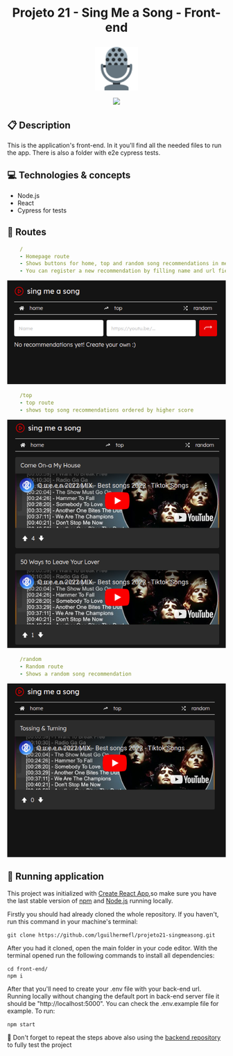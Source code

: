 # <p align = "center"> Projeto 21 - Sing Me a Song - Front-end </p>
<p align="center">
  <a href="https://github.com/lguilhermefl/projeto21-singmeasong">
<img height="100px" src="https://raw.githubusercontent.com/lguilhermefl/projeto21-singmeasong/main/mic.svg" />
  </a>
</p>

<p align = "center">
<a href="https://github.com/lguilhermefl">
   <img src="https://img.shields.io/badge/author-lguilhermefl-4dae71?style=flat-square" />
</a>
</p>

##  :clipboard: Description

This is the application's front-end. In it you'll find all the needed files to run the app. There is also a folder with e2e cypress tests.

## :computer:	 Technologies & concepts

- Node.js
- React
- Cypress for tests

## :rocket: Routes

```yml
    /
    - Homepage route
    - Shows buttons for home, top and random song recommendations in menu
    - You can register a new recommendation by filling name and url fields and clicking in the arrow.
```
<img src="https://github.com/lguilhermefl/projeto21-singmeasong/blob/main/front-end/screenshots/homepage.png" />

```yml
    /top
    - top route
    - shows top song recommendations ordered by higher score
```
<img src="https://github.com/lguilhermefl/projeto21-singmeasong/blob/main/front-end/screenshots/top.png" />

```yml
    /random
    - Random route
    - Shows a random song recommendation
```
<img src="https://github.com/lguilhermefl/projeto21-singmeasong/blob/main/front-end/screenshots/random.png" />

## 🏁 Running application

This project was initialized with [Create React App](https://github.com/facebook/create-react-app),so make sure you have the last stable version of [npm](https://www.npmjs.com/) and [Node.js](https://nodejs.org/en/download/) running locally.

Firstly you should had already cloned the whole repository. If you haven't, run this command in your machine's terminal:

```
git clone https://github.com/lguilhermefl/projeto21-singmeasong.git
```

After you had it cloned, open the main folder in your code editor. With the terminal opened run the following commands to install all dependencies:

```
cd front-end/
npm i
```

After that you'll need to create your .env file with your back-end url. Running locally without changing the default port in back-end server file it should be "http://localhost:5000". You can check the .env.example file for example.
To run:

```
npm start
```

:stop_sign: Don't forget to repeat the steps above also using the [backend repository](https://github.com/lguilhermefl/projeto21-singmeasong/tree/main/back-end) to fully test the project
